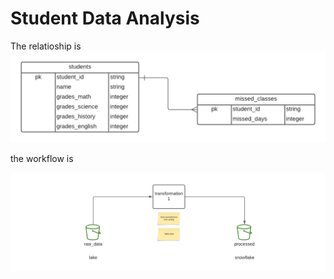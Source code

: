 # Student Data Analysis
The relatioship is
![](modelagem.png "Relationship")

the workflow is 

![](workflow.png "Workflow")